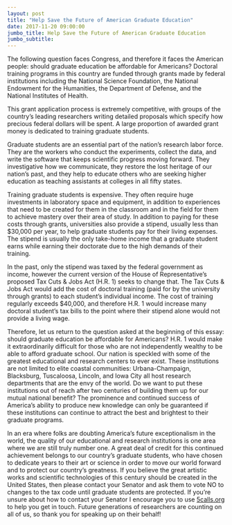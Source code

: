 ```yaml
---
layout: post
title: "Help Save the Future of American Graduate Education"
date: 2017-11-20 09:00:00
jumbo_title: Help Save the Future of American Graduate Education
jumbo_subtitle:
---
```


The following question faces Congress, and therefore it faces the American 
people: should graduate education be affordable for Americans? Doctoral 
training programs in this country are funded through grants made by federal 
institutions including the National Science Foundation, the National 
Endowment for the Humanities, the Department of Defense, and the National 
Institutes of Health. 

This grant application process is extremely competitive, with groups of the 
country’s leading researchers writing detailed proposals which specify how 
precious federal dollars will be spent. A large proportion of awarded grant 
money is dedicated to training graduate students. 

Graduate students are an essential part of the nation’s research labor force. 
They are the workers who conduct the experiments, collect the data, and write 
the software that keeps scientific progress moving forward. They investigative 
how we communicate, they restore the lost heritage of our nation’s past, and 
they help to educate others who are seeking higher education as teaching 
assistants at colleges in all fifty states.

Training graduate students is expensive. They often require huge investments in
laboratory space and equipment, in addition to experiences that need to be 
created for them in the classroom and in the field for them to achieve mastery 
over their area of study. In addition to paying for these costs through grants,
universities also provide a stipend, usually less than $30,000 per year, to help
graduate students pay for their living expenses. The stipend is usually the only
take-home income that a graduate student earns while earning their doctorate 
due to the high demands of their training.

In the past, only the stipend was taxed by the federal government as income,
however the current version of the House of Representative’s proposed Tax Cuts &
Jobs Act (H.R. 1) seeks to change that. The Tax Cuts & Jobs Act would add the 
cost of doctoral training (paid for by the university through grants) to each
student’s individual income. The cost of training regularly exceeds $40,000, and
therefore H.R. 1 would increase many doctoral student’s tax bills to the point
where their stipend alone would not provide a living wage.

Therefore, let us return to the question asked at the beginning of this essay: 
should graduate education be affordable for Americans? H.R. 1 would make it 
extraordinarily difficult for those who are not independently wealthy to be
able to afford graduate school. Our nation is speckled with some of the greatest
educational and research centers to ever exist. These institutions are not
limited to elite coastal communities: Urbana-Champaign, Blacksburg, Tuscaloosa, 
Lincoln, and Iowa City all host research departments that are the envy of the 
world. Do we want to put these institutions out of reach after two centuries of 
building them up for our mutual national benefit? The prominence and continued 
success of America’s ability to produce new knowledge can only be guaranteed if 
these institutions can continue to attract the best and brightest to their 
graduate programs.

In an era where folks are doubting America’s future exceptionalism in the world,
the quality of our educational and research institutions is one area where we 
are still truly number one. A great deal of credit for this continued 
achievement belongs to our country’s graduate students, who have chosen to 
dedicate years to their art or science in order to move our world forward and to
protect our country’s greatness. If you believe the great artistic works and 
scientific technologies of this century should be created in the United States, 
then please contact your Senator and ask them to vote NO to changes to the tax
code until graduate students are protected. If you’re unsure about how to
contact your Senator I encourage you to use [5calls.org](https://5calls.org/)
to help you get in touch. Future generations of researchers are counting on all
of us, so thank you for speaking up on their behalf! 
